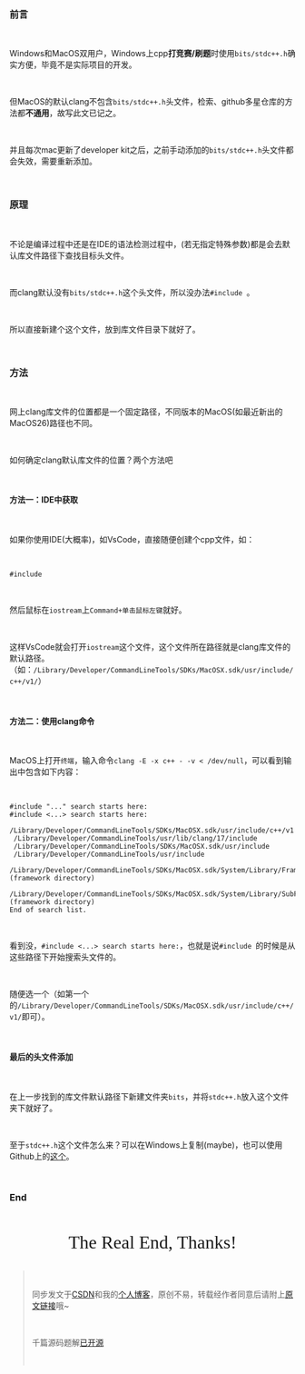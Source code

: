 <h3><a id="_1"></a>前言</h3> <br><p>Windows和MacOS双用户，Windows上cpp<strong>打竞赛/刷题</strong>时使用<code>bits/stdc++.h</code>确实方便，毕竟不是实际项目的开发。</p> <br><p>但MacOS的默认clang不包含<code>bits/stdc++.h</code>头文件，检索、github多星仓库的方法都<strong>不通用</strong>，故写此文已记之。</p> <br><p>并且每次mac更新了developer kit之后，之前手动添加的<code>bits/stdc++.h</code>头文件都会失效，需要重新添加。</p> <br><h3><a id="_9"></a>原理</h3> <br><p>不论是编译过程中还是在IDE的语法检测过程中，(若无指定特殊参数)都是会去默认库文件路径下查找目标头文件。</p> <br><p>而clang默认没有<code>bits/stdc++.h</code>这个头文件，所以没办法<code>#include <bits/stdc++.h></code>。</p> <br><p>所以直接新建个这个文件，放到库文件目录下就好了。</p> <br><h3><a id="_17"></a>方法</h3> <br><p>网上clang库文件的位置都是一个固定路径，不同版本的MacOS(如最近新出的MacOS26)路径也不同。</p> <br><p>如何确定clang默认库文件的位置？两个方法吧</p> <br><h4><a id="IDE_23"></a>方法一：IDE中获取</h4> <br><p>如果你使用IDE(大概率)，如VsCode，直接随便创建个cpp文件，如：</p> <br><pre><code class="prism language-cpp"><span class="token macro property"><span class="token directive-hash">#</span><span class="token directive keyword">include</span> <span class="token string"><iostream></span></span><br></code></pre> <br><p>然后鼠标在<code>iostream</code>上<code>Command+单击鼠标左键</code>就好。</p> <br><p>这样VsCode就会打开<code>iostream</code>这个文件，这个文件所在路径就是clang库文件的默认路径。（如：<code>/Library/Developer/CommandLineTools/SDKs/MacOSX.sdk/usr/include/c++/v1/</code>）</p> <br><h4><a id="clang_35"></a>方法二：使用clang命令</h4> <br><p>MacOS上打开<code>终端</code>，输入命令<code>clang -E -x c++ - -v < /dev/null</code>，可以看到输出中包含如下内容：</p> <br><pre><code>#include "..." search starts here:<br>#include <...> search starts here:<br> /Library/Developer/CommandLineTools/SDKs/MacOSX.sdk/usr/include/c++/v1<br> /Library/Developer/CommandLineTools/usr/lib/clang/17/include<br> /Library/Developer/CommandLineTools/SDKs/MacOSX.sdk/usr/include<br> /Library/Developer/CommandLineTools/usr/include<br> /Library/Developer/CommandLineTools/SDKs/MacOSX.sdk/System/Library/Frameworks (framework directory)<br> /Library/Developer/CommandLineTools/SDKs/MacOSX.sdk/System/Library/SubFrameworks (framework directory)<br>End of search list.<br></code></pre> <br><p>看到没，<code>#include <...> search starts here:</code>，也就是说<code>#include <xxx></code>的时候是从这些路径下开始搜索头文件的。</p> <br><p>随便选一个（如第一个的<code>/Library/Developer/CommandLineTools/SDKs/MacOSX.sdk/usr/include/c++/v1/</code>即可）。</p> <br><h4><a id="_55"></a>最后的头文件添加</h4> <br><p>在上一步找到的库文件默认路径下新建文件夹<code>bits</code>，并将<code>stdc++.h</code>放入这个文件夹下就好了。</p> <br><p>至于<code>stdc++.h</code>这个文件怎么来？可以在Windows上复制(maybe)，也可以使用Github上的<a href="https://raw.githubusercontent.com/khaveesh/macOS-stdc.h/refs/heads/master/stdc%2B%2B.h" rel="nofollow">这个</a>。</p> <br><h3><a id="End_61"></a>End</h3> <br><center><br> <font size="6px" face="Ink Free">The Real End, Thanks!</font><br></center> <br><blockquote> <br> <p>同步发文于<a href="https://letmefly.blog.csdn.net/article/details/152164818" rel="nofollow">CSDN</a>和我的<a href="https://blog.letmefly.xyz/" rel="nofollow">个人博客</a>，原创不易，转载经作者同意后请附上<a href="https://blog.letmefly.xyz/2025/09/27/Other-MacOS-ClangUsingBits_stdcpp_h/" rel="nofollow">原文链接</a>哦~</p> <br> <p>千篇源码题解<a href="https://github.com/LetMeFly666/LeetCode">已开源</a></p> <br></blockquote>